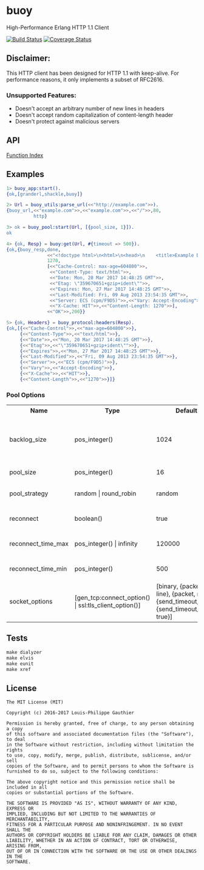 # buoy

High-Performance Erlang HTTP 1.1 Client

[![Build Status](https://travis-ci.org/lpgauth/buoy.svg?branch=dev)](https://travis-ci.org/lpgauth/buoy.svg?branch=dev)
[![Coverage Status](https://coveralls.io/repos/github/lpgauth/buoy/badge.svg?branch=dev)](https://coveralls.io/github/lpgauth/buoy?branch=dev)

## Disclaimer:
This HTTP client has been designed for HTTP 1.1 with keep-alive. For performance reasons, it only implements a subset of RFC2616.

### Unsupported Features:

- Doesn't accept an arbitrary number of new lines in headers
- Doesn't accept random capitalization of content-length header
- Doesn't protect against malicious servers

## API
<a href="http://github.com/lpgauth/buoy/blob/master/doc/buoy.md#index" class="module">Function Index</a>

## Examples

```erlang
1> buoy_app:start().
{ok,[granderl,shackle,buoy]}

2> Url = buoy_utils:parse_url(<<"http://example.com">>).
{buoy_url,<<"example.com">>,<<"example.com">>,<<"/">>,80,
          http}

3> ok = buoy_pool:start(Url, [{pool_size, 1}]).
ok

4> {ok, Resp} = buoy:get(Url, #{timeout => 500}).
{ok,{buoy_resp,done,
               <<"<!doctype html>\n<html>\n<head>\n    <title>Example Domain</title>\n\n    <meta charset=\"utf-8\" />\n  "...>>,
               1270,
               [<<"Cache-Control: max-age=604800">>,
                <<"Content-Type: text/html">>,
                <<"Date: Mon, 20 Mar 2017 14:48:25 GMT">>,
                <<"Etag: \"359670651+gzip+ident\"">>,
                <<"Expires: Mon, 27 Mar 2017 14:48:25 GMT">>,
                <<"Last-Modified: Fri, 09 Aug 2013 23:54:35 GMT">>,
                <<"Server: ECS (cpm/F9D5)">>,<<"Vary: Accept-Encoding">>,
                <<"X-Cache: HIT">>,<<"Content-Length: 1270">>],
               <<"OK">>,200}}

5> {ok, Headers} = buoy_protocol:headers(Resp).
{ok,[{<<"Cache-Control">>,<<"max-age=604800">>},
     {<<"Content-Type">>,<<"text/html">>},
     {<<"Date">>,<<"Mon, 20 Mar 2017 14:48:25 GMT">>},
     {<<"Etag">>,<<"\"359670651+gzip+ident\"">>},
     {<<"Expires">>,<<"Mon, 27 Mar 2017 14:48:25 GMT">>},
     {<<"Last-Modified">>,<<"Fri, 09 Aug 2013 23:54:35 GMT">>},
     {<<"Server">>,<<"ECS (cpm/F9D5)">>},
     {<<"Vary">>,<<"Accept-Encoding">>},
     {<<"X-Cache">>,<<"HIT">>},
     {<<"Content-Length">>,<<"1270">>}]}
```

### Pool Options

<table width="100%">
  <theader>
    <th>Name</th>
    <th>Type</th>
    <th>Default</th>
    <th>Description</th>
  </theader>
  <tr>
    <td>backlog_size</td>
    <td>pos_integer()</td>
    <td>1024</td>
    <td>maximum number of concurrent requests per connection</td>
  </tr>
  <tr>
    <td>pool_size</td>
    <td>pos_integer()</td>
    <td>16</td>
    <td>number of connections</td>
  </tr>
  <tr>
    <td>pool_strategy</td>
    <td>random | round_robin</td>
    <td>random</td>
    <td>connection selection strategy</td>
  </tr>
  <tr>
    <td>reconnect</td>
    <td>boolean()</td>
    <td>true</td>
    <td>reconnect closed connections</td>
  </tr>
  <tr>
    <td>reconnect_time_max</td>
    <td>pos_integer() | infinity</td>
    <td>120000</td>
    <td>reconnect maximum time</td>
  </tr>
  <tr>
    <td>reconnect_time_min</td>
    <td>pos_integer()</td>
    <td>500</td>
    <td>reconnect minimum time</td>
  </tr>
  <tr>
    <td>socket_options</td>
    <td>[gen_tcp:connect_option() | ssl:tls_client_option()]</td>
    <td>[binary,
    {packet, line},
    {packet, raw},
    {send_timeout, 50},
    {send_timeout_close, true}]</td>
    <td>options passed to the socket when connecting</td>
  </tr>
</table>

## Tests

```makefile
make dialyzer
make elvis
make eunit
make xref
```

## License
```license
The MIT License (MIT)

Copyright (c) 2016-2017 Louis-Philippe Gauthier

Permission is hereby granted, free of charge, to any person obtaining a copy
of this software and associated documentation files (the "Software"), to deal
in the Software without restriction, including without limitation the rights
to use, copy, modify, merge, publish, distribute, sublicense, and/or sell
copies of the Software, and to permit persons to whom the Software is
furnished to do so, subject to the following conditions:

The above copyright notice and this permission notice shall be included in all
copies or substantial portions of the Software.

THE SOFTWARE IS PROVIDED "AS IS", WITHOUT WARRANTY OF ANY KIND, EXPRESS OR
IMPLIED, INCLUDING BUT NOT LIMITED TO THE WARRANTIES OF MERCHANTABILITY,
FITNESS FOR A PARTICULAR PURPOSE AND NONINFRINGEMENT. IN NO EVENT SHALL THE
AUTHORS OR COPYRIGHT HOLDERS BE LIABLE FOR ANY CLAIM, DAMAGES OR OTHER
LIABILITY, WHETHER IN AN ACTION OF CONTRACT, TORT OR OTHERWISE, ARISING FROM,
OUT OF OR IN CONNECTION WITH THE SOFTWARE OR THE USE OR OTHER DEALINGS IN THE
SOFTWARE.
```
